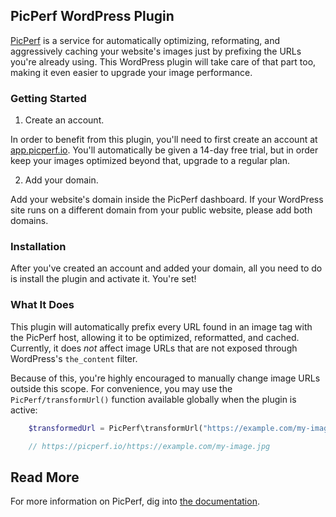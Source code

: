 ## PicPerf WordPress Plugin

[PicPerf](http://picperf.io/) is a service for automatically optimizing, reformating, and aggressively caching your website's images just by prefixing the URLs you're already using. This WordPress plugin will take care of that part too, making it even easier to upgrade your image performance.

### Getting Started

1. Create an account.

In order to benefit from this plugin, you'll need to first create an account at [app.picperf.io](https://app.picperf.io/). You'll automatically be given a 14-day free trial, but in order keep your images optimized beyond that, upgrade to a regular plan.

2. Add your domain.

Add your website's domain inside the PicPerf dashboard. If your WordPress site runs on a different domain from your public website, please add both domains.

### Installation

After you've created an account and added your domain, all you need to do is install the plugin and activate it. You're set!

### What It Does

This plugin will automatically prefix every URL found in an image tag with the PicPerf host, allowing it to be optimized, reformatted, and cached. Currently, it does _not_ affect image URLs that are not exposed through WordPress's `the_content` filter.

Because of this, you're highly encouraged to manually change image URLs outside this scope. For convenience, you may use the `PicPerf/transformUrl()` function available globally when the plugin is active:

```php
    $transformedUrl = PicPerf\transformUrl("https://example.com/my-image.jpg");

    // https://picperf.io/https://example.com/my-image.jpg
```

## Read More

For more information on PicPerf, dig into [the documentation](http://picperf.io/docs).
